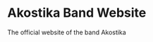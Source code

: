 <!-- Heading -->
# Akostika Band Website

<!-- Description -->
The official website of the band Akostika
